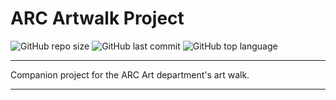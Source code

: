 # ARC Artwalk Project

![GitHub repo size](https://img.shields.io/github/repo-size/design-hub-arc/arc-art-walkabout)
![GitHub last commit](https://img.shields.io/github/last-commit/design-hub-arc/arc-art-walkabout)
![GitHub top language](https://img.shields.io/github/languages/top/design-hub-arc/arc-art-walkabout)

---
Companion project for the ARC Art department's art walk.
___
